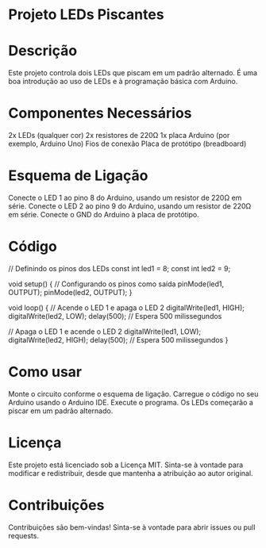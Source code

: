 # Projeto LEDs Piscantes

# Descrição
Este projeto controla dois LEDs que piscam em um padrão alternado. É uma boa introdução ao uso de LEDs e à programação básica com Arduino.

# Componentes Necessários
2x LEDs (qualquer cor)
2x resistores de 220Ω
1x placa Arduino (por exemplo, Arduino Uno)
Fios de conexão
Placa de protótipo (breadboard)

# Esquema de Ligação
Conecte o LED 1 ao pino 8 do Arduino, usando um resistor de 220Ω em série.
Conecte o LED 2 ao pino 9 do Arduino, usando um resistor de 220Ω em série.
Conecte o GND do Arduino à placa de protótipo.

# Código 

// Definindo os pinos dos LEDs
const int led1 = 8;
const int led2 = 9;

void setup() {
  // Configurando os pinos como saída
  pinMode(led1, OUTPUT);
  pinMode(led2, OUTPUT);
}

void loop() {
  // Acende o LED 1 e apaga o LED 2
  digitalWrite(led1, HIGH);
  digitalWrite(led2, LOW);
  delay(500); // Espera 500 milissegundos

  // Apaga o LED 1 e acende o LED 2
  digitalWrite(led1, LOW);
  digitalWrite(led2, HIGH);
  delay(500); // Espera 500 milissegundos
}

# Como usar

Monte o circuito conforme o esquema de ligação.
Carregue o código no seu Arduino usando o Arduino IDE.
Execute o programa. Os LEDs começarão a piscar em um padrão alternado.

# Licença
Este projeto está licenciado sob a Licença MIT. Sinta-se à vontade para modificar e redistribuir, desde que mantenha a atribuição ao autor original.

# Contribuições
Contribuições são bem-vindas! Sinta-se à vontade para abrir issues ou pull requests.